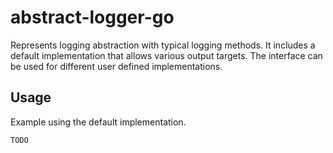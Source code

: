 # abstract-logger-go
Represents logging abstraction with typical logging methods.
It includes a default implementation that allows various output targets.
The interface can be used for different user defined implementations.

## Usage

Example using the default implementation.

```go
TODO
```

